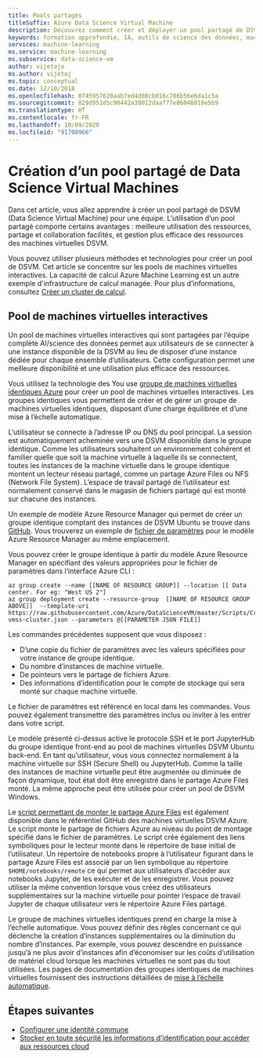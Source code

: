 ```yaml
---
title: Pools partagés
titleSuffix: Azure Data Science Virtual Machine
description: Découvrez comment créer et déployer un pool partagé de DSVM (Data Science Virtual Machine) en tant que ressource partagée pour une équipe.
keywords: formation approfondie, IA, outils de science des données, machine virtuelle de science des données, analyse géospatiale, processus de science des données en équipe
services: machine-learning
ms.service: machine-learning
ms.subservice: data-science-vm
author: vijetajo
ms.author: vijetaj
ms.topic: conceptual
ms.date: 12/10/2018
ms.openlocfilehash: 0745957620aab7ed4d08cb016c706b56e6da1c5a
ms.sourcegitcommit: 829d951d5c90442a38012daaf77e86046018e5b9
ms.translationtype: HT
ms.contentlocale: fr-FR
ms.lasthandoff: 10/09/2020
ms.locfileid: "91708966"
---
```

# <a name="create-a-shared-pool-of-data-science-virtual-machines"></a>Création d’un pool partagé de Data Science Virtual Machines

Dans cet article, vous allez apprendre à créer un pool partagé de DSVM (Data Science Virtual Machine) pour une équipe. L’utilisation d’un pool partagé comporte certains avantages : meilleure utilisation des ressources, partage et collaboration facilités, et gestion plus efficace des ressources des machines virtuelles DSVM.

Vous pouvez utiliser plusieurs méthodes et technologies pour créer un pool de DSVM. Cet article se concentre sur les pools de machines virtuelles interactives. La capacité de calcul Azure Machine Learning est un autre exemple d'infrastructure de calcul managée. Pour plus d’informations, consultez [Créer un cluster de calcul](../how-to-create-attach-compute-cluster.md).

## <a name="interactive-vm-pool"></a>Pool de machines virtuelles interactives

Un pool de machines virtuelles interactives qui sont partagées par l’équipe complète AI/science des données permet aux utilisateurs de se connecter à une instance disponible de la DSVM au lieu de disposer d’une instance dédiée pour chaque ensemble d’utilisateurs. Cette configuration permet une meilleure disponibilité et une utilisation plus efficace des ressources.

Vous utilisez la technologie des You use [groupe de machines virtuelles identiques Azure](https://docs.microsoft.com/azure/virtual-machine-scale-sets/) pour créer un pool de machines virtuelles interactives. Les groupes identiques vous permettent de créer et de gérer un groupe de machines virtuelles identiques, disposant d’une charge équilibrée et d’une mise à l’échelle automatique.

L’utilisateur se connecte à l’adresse IP ou DNS du pool principal. La session est automatiquement acheminée vers une DSVM disponible dans le groupe identique. Comme les utilisateurs souhaitent un environnement cohérent et familier quelle que soit la machine virtuelle à laquelle ils se connectent, toutes les instances de la machine virtuelle dans le groupe identique montent un lecteur réseau partagé, comme un partage Azure Files ou NFS (Network File System). L’espace de travail partagé de l’utilisateur est normalement conservé dans le magasin de fichiers partagé qui est monté sur chacune des instances.

Un exemple de modèle Azure Resource Manager qui permet de créer un groupe identique comptant des instances de DSVM Ubuntu se trouve dans [GitHub](https://raw.githubusercontent.com/Azure/DataScienceVM/master/Scripts/CreateDSVM/Ubuntu/dsvm-vmss-cluster.json). Vous trouverez un exemple de [fichier de paramètres](https://raw.githubusercontent.com/Azure/DataScienceVM/master/Scripts/CreateDSVM/Ubuntu/dsvm-vmss-cluster.parameters.json) pour le modèle Azure Resource Manager au même emplacement.

Vous pouvez créer le groupe identique à partir du modèle Azure Resource Manager en spécifiant des valeurs appropriées pour le fichier de paramètres dans l’interface Azure CLI :

```azurecli-interactive
az group create --name [[NAME OF RESOURCE GROUP]] --location [[ Data center. For eg: "West US 2"]
az group deployment create --resource-group  [[NAME OF RESOURCE GROUP ABOVE]]  --template-uri https://raw.githubusercontent.com/Azure/DataScienceVM/master/Scripts/CreateDSVM/Ubuntu/dsvm-vmss-cluster.json --parameters @[[PARAMETER JSON FILE]]
```

Les commandes précédentes supposent que vous disposez :

* D’une copie du fichier de paramètres avec les valeurs spécifiées pour votre instance de groupe identique.
* Du nombre d’instances de machine virtuelle.
* De pointeurs vers le partage de fichiers Azure.
* Des informations d’identification pour le compte de stockage qui sera monté sur chaque machine virtuelle.

Le fichier de paramètres est référencé en local dans les commandes. Vous pouvez également transmettre des paramètres inclus ou inviter à les entrer dans votre script.  

Le modèle présenté ci-dessus active le protocole SSH et le port JupyterHub du groupe identique front-end au pool de machines virtuelles DSVM Ubuntu back-end. En tant qu’utilisateur, vous vous connectez normalement à la machine virtuelle sur SSH (Secure Shell) ou JupyterHub. Comme la taille des instances de machine virtuelle peut être augmentée ou diminuée de façon dynamique, tout état doit être enregistré dans le partage Azure Files monté. La même approche peut être utilisée pour créer un pool de DSVM Windows.

Le [script permettant de monter le partage Azure Files](https://raw.githubusercontent.com/Azure/DataScienceVM/master/Extensions/General/mountazurefiles.sh) est également disponible dans le référentiel GitHub des machines virtuelles DSVM Azure. Le script monte le partage de fichiers Azure au niveau du point de montage spécifié dans le fichier de paramètres. Le script crée également des liens symboliques pour le lecteur monté dans le répertoire de base initial de l’utilisateur. Un répertoire de notebooks propre à l’utilisateur figurant dans le partage Azure Files est associé par un lien symbolique au répertoire `$HOME/notebooks/remote` ce qui permet aux utilisateurs d’accéder aux notebooks Jupyter, de les exécuter et de les enregistrer. Vous pouvez utiliser la même convention lorsque vous créez des utilisateurs supplémentaires sur la machine virtuelle pour pointer l’espace de travail Jupyter de chaque utilisateur vers le répertoire Azure Files partagé.

Le groupe de machines virtuelles identiques prend en charge la mise à l’échelle automatique. Vous pouvez définir des règles concernant ce qui déclenche la création d’instances supplémentaires ou la diminution du nombre d’instances. Par exemple, vous pouvez descendre en puissance jusqu’à ne plus avoir d’instances afin d’économiser sur les coûts d’utilisation de matériel cloud lorsque les machines virtuelles ne sont pas du tout utilisées. Les pages de documentation des groupes identiques de machines virtuelles fournissent des instructions détaillées de [mise à l’échelle automatique](https://docs.microsoft.com/azure/virtual-machine-scale-sets/virtual-machine-scale-sets-autoscale-overview).

## <a name="next-steps"></a>Étapes suivantes

* [Configurer une identité commune](dsvm-common-identity.md)
* [Stocker en toute sécurité les informations d’identification pour accéder aux ressources cloud](dsvm-secure-access-keys.md)
